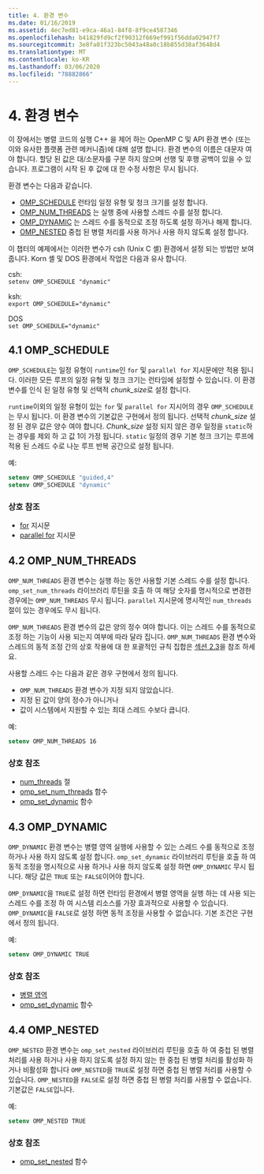 ```yaml
---
title: 4. 환경 변수
ms.date: 01/16/2019
ms.assetid: 4ec7ed81-e9ca-46a1-84f8-8f9ce4587346
ms.openlocfilehash: b41829fd9cf2f90312f669ef991f56dda02947f7
ms.sourcegitcommit: 3e8fa01f323bc5043a48a0c18b855d38af3648d4
ms.translationtype: MT
ms.contentlocale: ko-KR
ms.lasthandoff: 03/06/2020
ms.locfileid: "78882866"
---
```

# <a name="4-environment-variables"></a>4. 환경 변수

이 장에서는 병렬 코드의 실행 C++ 을 제어 하는 OpenMP C 및 API 환경 변수 (또는 이와 유사한 플랫폼 관련 메커니즘)에 대해 설명 합니다.  환경 변수의 이름은 대문자 여야 합니다. 할당 된 값은 대/소문자를 구분 하지 않으며 선행 및 후행 공백이 있을 수 있습니다.  프로그램이 시작 된 후 값에 대 한 수정 사항은 무시 됩니다.

환경 변수는 다음과 같습니다.

- [OMP_SCHEDULE](#41-omp_schedule) 런타임 일정 유형 및 청크 크기를 설정 합니다.
- [OMP_NUM_THREADS](#42-omp_num_threads) 는 실행 중에 사용할 스레드 수를 설정 합니다.
- [OMP_DYNAMIC](#43-omp_dynamic) 는 스레드 수를 동적으로 조정 하도록 설정 하거나 해제 합니다.
- [OMP_NESTED](#44-omp_nested) 중첩 된 병렬 처리를 사용 하거나 사용 하지 않도록 설정 합니다.

이 챕터의 예제에서는 이러한 변수가 csh (Unix C 셸) 환경에서 설정 되는 방법만 보여 줍니다. Korn 셸 및 DOS 환경에서 작업은 다음과 유사 합니다.

csh:  
`setenv OMP_SCHEDULE "dynamic"`

ksh:  
`export OMP_SCHEDULE="dynamic"`

DOS  
`set OMP_SCHEDULE="dynamic"`

## <a name="41-omp_schedule"></a>4.1 OMP_SCHEDULE

`OMP_SCHEDULE`는 일정 유형이 `runtime`인 `for` 및 `parallel for` 지시문에만 적용 됩니다. 이러한 모든 루프의 일정 유형 및 청크 크기는 런타임에 설정할 수 있습니다. 이 환경 변수를 인식 된 일정 유형 및 선택적 *chunk_size*로 설정 합니다.

`runtime`이외의 일정 유형이 있는 `for` 및 `parallel for` 지시어의 경우 `OMP_SCHEDULE`는 무시 됩니다. 이 환경 변수의 기본값은 구현에서 정의 됩니다. 선택적 *chunk_size* 설정 된 경우 값은 양수 여야 합니다. *Chunk_size* 설정 되지 않은 경우 일정을 `static`하는 경우를 제외 하 고 값 1이 가정 됩니다. `static` 일정의 경우 기본 청크 크기는 루프에 적용 된 스레드 수로 나눈 루프 반복 공간으로 설정 됩니다.

예:

```csh
setenv OMP_SCHEDULE "guided,4"
setenv OMP_SCHEDULE "dynamic"
```

### <a name="cross-references"></a>상호 참조

- [for](2-directives.md#241-for-construct) 지시문
- [parallel for](2-directives.md#251-parallel-for-construct) 지시문

## <a name="42-omp_num_threads"></a>4.2 OMP_NUM_THREADS

`OMP_NUM_THREADS` 환경 변수는 실행 하는 동안 사용할 기본 스레드 수를 설정 합니다. `omp_set_num_threads` 라이브러리 루틴을 호출 하 여 해당 숫자를 명시적으로 변경한 경우에는 `OMP_NUM_THREADS` 무시 됩니다. `parallel` 지시문에 명시적인 `num_threads` 절이 있는 경우에도 무시 됩니다.

`OMP_NUM_THREADS` 환경 변수의 값은 양의 정수 여야 합니다. 이는 스레드 수를 동적으로 조정 하는 기능이 사용 되는지 여부에 따라 달라 집니다. `OMP_NUM_THREADS` 환경 변수와 스레드의 동적 조정 간의 상호 작용에 대 한 포괄적인 규칙 집합은 [섹션 2.3](2-directives.md#23-parallel-construct)을 참조 하세요.

사용할 스레드 수는 다음과 같은 경우 구현에서 정의 됩니다.

- `OMP_NUM_THREADS` 환경 변수가 지정 되지 않았습니다.
- 지정 된 값이 양의 정수가 아니거나
- 값이 시스템에서 지원할 수 있는 최대 스레드 수보다 큽니다.

예:

```csh
setenv OMP_NUM_THREADS 16
```

### <a name="cross-references"></a>상호 참조

- [num_threads](2-directives.md#23-parallel-construct) 절
- [omp_set_num_threads](3-run-time-library-functions.md#311-omp_set_num_threads-function) 함수
- [omp_set_dynamic](3-run-time-library-functions.md#317-omp_set_dynamic-function) 함수

## <a name="43-omp_dynamic"></a>4.3 OMP_DYNAMIC

`OMP_DYNAMIC` 환경 변수는 병렬 영역 실행에 사용할 수 있는 스레드 수를 동적으로 조정 하거나 사용 하지 않도록 설정 합니다. `omp_set_dynamic` 라이브러리 루틴을 호출 하 여 동적 조정을 명시적으로 사용 하거나 사용 하지 않도록 설정 하면 `OMP_DYNAMIC` 무시 됩니다. 해당 값은 `TRUE` 또는 `FALSE`이어야 합니다.

`OMP_DYNAMIC`을 `TRUE`로 설정 하면 런타임 환경에서 병렬 영역을 실행 하는 데 사용 되는 스레드 수를 조정 하 여 시스템 리소스를 가장 효과적으로 사용할 수 있습니다.  `OMP_DYNAMIC`을 `FALSE`로 설정 하면 동적 조정을 사용할 수 없습니다. 기본 조건은 구현에서 정의 됩니다.

예:

```csh
setenv OMP_DYNAMIC TRUE
```

### <a name="cross-references"></a>상호 참조

- [병렬 영역](2-directives.md#23-parallel-construct)
- [omp_set_dynamic](3-run-time-library-functions.md#317-omp_set_dynamic-function) 함수

## <a name="44-omp_nested"></a>4.4 OMP_NESTED

`OMP_NESTED` 환경 변수는 `omp_set_nested` 라이브러리 루틴을 호출 하 여 중첩 된 병렬 처리를 사용 하거나 사용 하지 않도록 설정 하지 않는 한 중첩 된 병렬 처리를 활성화 하거나 비활성화 합니다 `OMP_NESTED`을 `TRUE`로 설정 하면 중첩 된 병렬 처리를 사용할 수 있습니다. `OMP_NESTED`을 `FALSE`로 설정 하면 중첩 된 병렬 처리를 사용할 수 없습니다. 기본값은 `FALSE`입니다.

예:

```csh
setenv OMP_NESTED TRUE
```

### <a name="cross-reference"></a>상호 참조

- [omp_set_nested](3-run-time-library-functions.md#319-omp_set_nested-function) 함수
